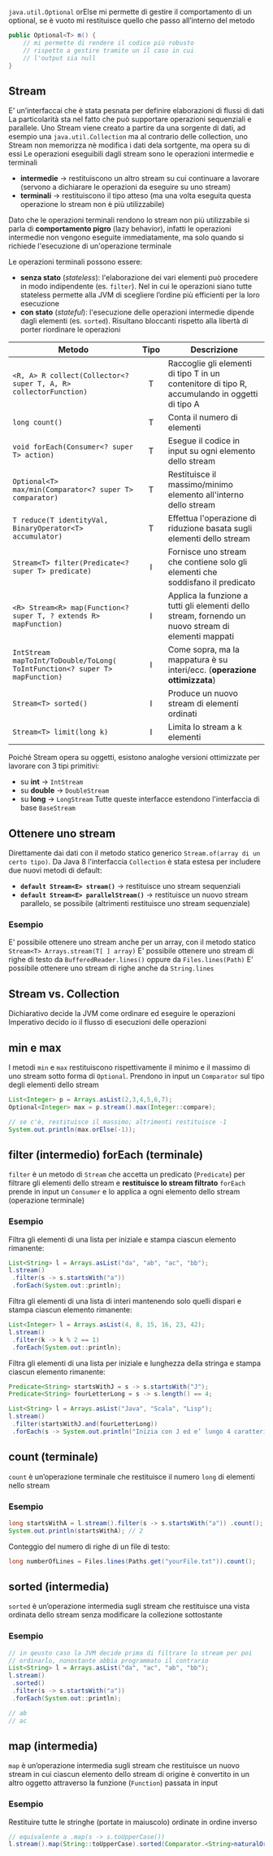 `java.util.Optional` 
orElse mi permette di gestire il comportamento di un optional, se è vuoto mi restituisce quello che passo all’interno del metodo

```java
public Optional<T> m() {
	// mi permette di rendere il codice più robusto
	// rispetto a gestire tramite un il caso in cui
	// l'output sia null
}
```

## Stream
E’ un’interfaccai che è stata pesnata per definire elaborazioni di flussi di dati
La particolarità sta nel fatto che può supportare operazioni sequenziali e parallele. 
Uno Stream viene creato a partire da una sorgente di dati, ad esempio una `java.util.Collection` ma al contrario delle collection, uno Stream non memorizza nè modifica i dati dela sortgente, ma opera su di essi
Le operazioni eseguibili dagli stream sono le operazioni intermedie e terminali
- **intermedie** → restituiscono un altro stream su cui continuare a lavorare (servono a dichiarare le operazioni da eseguire su uno stream)
- **terminali** → restituiscono il tipo atteso (ma una volta eseguita questa operazione lo stream non è più utilizzabile)

Dato che le operazioni terminali rendono lo stream non più utilizzabile si parla di **comportamento pigro** (lazy behavior), infatti le operazioni intermedie non vengono eseguite immediatamente, ma solo quando si richiede l'esecuzione di un'operazione terminale

Le operazioni terminali possono essere:
- **senza stato** (*stateless*): l'elaborazione dei vari elementi può procedere in modo indipendente (es. `filter`). Nel in cui le operazioni siano tutte stateless permette alla JVM di scegliere l’ordine più efficienti per la loro esecuzione
- **con stato** (*stateful*): l'esecuzione delle operazioni intermedie dipende dagli elementi (es. `sorted`). Risultano bloccanti rispetto alla libertà di porter riordinare le operazioni

| Metodo                                                                      | Tipo | Descrizione                                                                                         |
| --------------------------------------------------------------------------- | :--: | --------------------------------------------------------------------------------------------------- |
| `<R, A> R collect(Collector<? super T, A, R> collectorFunction)`            |  T   | Raccoglie gli elementi di tipo T in un contenitore di tipo R, accumulando in oggetti di tipo A      |
| `long count()`                                                              |  T   | Conta il numero di elementi                                                                         |
| `void forEach(Consumer<? super T> action)`                                  |  T   | Esegue il codice in input su ogni elemento dello stream                                             |
| `Optional<T> max/min(Comparator<? super T> comparator)`                     |  T   | Restituisce il massimo/minimo elemento all'interno dello stream                                     |
| `T reduce(T identityVal, BinaryOperator<T> accumulator)`                    |  T   | Effettua l'operazione di riduzione basata sugli elementi dello stream                               |
| `Stream<T> filter(Predicate<? super T> predicate)`                          |  I   | Fornisce uno stream che contiene solo gli elementi che soddisfano il predicato                      |
| `<R> Stream<R> map(Function<? super T, ? extends R> mapFunction)`           |  I   | Applica la funzione a tutti gli elementi dello stream, fornendo un nuovo stream di elementi mappati |
| `IntStream mapToInt/ToDouble/ToLong( ToIntFunction<? super T> mapFunction)` |  I   | Come sopra, ma la mappatura è su interi/ecc. (**operazione ottimizzata**)                           |
| `Stream<T> sorted()`                                                        |  I   | Produce un nuovo stream di elementi ordinati                                                        |
| `Stream<T> limit(long k)`                                                   |  I   | Limita lo stream a k elementi                                                                       |

Poiché Stream opera su oggetti, esistono analoghe versioni ottimizzate per lavorare con 3 tipi primitivi:
- su **int** → `IntStream`
- su **double** → `DoubleStream`
- su **long** → `LongStream`
Tutte queste interfacce estendono l'interfaccia di base `BaseStream`

## Ottenere uno stream
Direttamente dai dati con il metodo statico generico `Stream.of(array di un certo tipo)`.
Da Java 8 l'interfaccia `Collection` è stata estesa per includere due nuovi metodi di default:
- **`default Stream<E> stream()`** → restituisce uno stream sequenziali
- **`default Stream<E> parallelStream()`** → restituisce un nuovo stream parallelo, se possibile (altrimenti restituisce uno stream sequenziale)

### Esempio
E' possibile ottenere uno stream anche per un array, con il metodo statico `Stream<T> Arrays.stream(T[ ] array)`
E' possibile ottenere uno stream di righe di testo da `BufferedReader.lines()` oppure da `Files.lines(Path)`
E’ possibile ottenere uno stream di righe anche da `String.lines`

## Stream vs. Collection
Dichiarativo decide la JVM come ordinare ed eseguire le operazioni
Imperativo decido io il flusso di esecuzioni delle operazioni


## min e max
I metodi `min` e `max` restituiscono rispettivamente il minimo e il massimo di uno stream sotto forma di `Optional`. Prendono in input un `Comparator` sul tipo degli elementi dello stream

```java
List<Integer> p = Arrays.asList(2,3,4,5,6,7);
Optional<Integer> max = p.stream().max(Integer::compare);

// se c'è, restituisce il massimo; altrimenti restituisce -1
System.out.println(max.orElse(-1));
```

## filter (intermedio) forEach (terminale)
`filter` è un metodo di `Stream` che accetta un predicato (`Predicate`) per filtrare gli elementi dello stream e **restituisce lo stream filtrato**
`forEach` prende in input un `Consumer` e lo applica a ogni elemento dello stream (operazione terminale)

### Esempio
Filtra gli elementi di una lista per iniziale e stampa ciascun elemento rimanente:
```java
List<String> l = Arrays.asList("da", "ab", "ac", "bb");
l.stream()
 .filter(s -> s.startsWith("a"))
 .forEach(System.out::println);
```

Filtra gli elementi di una lista di interi mantenendo solo quelli dispari e stampa ciascun elemento rimanente:
```java
List<Integer> l = Arrays.asList(4, 8, 15, 16, 23, 42);
l.stream()
 .filter(k -> k % 2 == 1)
 .forEach(System.out::println);
```

Filtra gli elementi di una lista per iniziale e lunghezza della stringa e stampa ciascun elemento rimanente:
```java
Predicate<String> startsWithJ = s -> s.startsWith("J");
Predicate<String> fourLetterLong = s -> s.length() == 4;

List<String> l = Arrays.asList("Java", "Scala", "Lisp");
l.stream()
 .filter(startsWithJ.and(fourLetterLong))
 .forEach(s -> System.out.println("Inizia con J ed e’ lungo 4 caratteri: "+s);
```


## count (terminale)
`count` è un’operazione terminale che restituisce il numero `long` di elementi nello stream

### Esempio
```java
long startsWithA = l.stream().filter(s -> s.startsWith("a")) .count();
System.out.println(startsWithA); // 2
```

Conteggio del numero di righe di un file di testo:
```java
long numberOfLines = Files.lines(Paths.get("yourFile.txt")).count();
```

## sorted (intermedia)
`sorted` è un’operazione intermedia sugli stream che restituisce una vista ordinata dello stream senza modificare la collezione sottostante

### Esempio
```java
// in qeusto caso la JVM decide prima di filtrare lo stream per poi
// ordinarlo, nonostante abbia programmato il contrario
List<String> l = Arrays.asList("da", "ac", "ab", "bb");
l.stream()
 .sorted()
 .filter(s -> s.startsWith("a"))
 .forEach(System.out::println);

// ab
// ac
```

## map (intermedia)
`map` è un’operazione intermedia sugli stream che restituisce un nuovo stream in cui ciascun elemento dello stream di origine è convertito in un altro oggetto attraverso la funzione (`Function`) passata in input

### Esempio
Restituire tutte le stringhe (portate in maiuscolo) ordinate in ordine inverso
```java
// equivalente a .map(s -> s.toUpperCase())
l.stream().map(String::toUpperCase).sorted(Comparator.<String>naturalOrder().reversed()) .forEach(System.out::println);
```